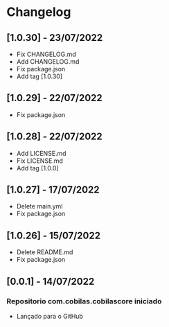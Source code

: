 # Changelog
## [1.0.30] - 23/07/2022
- Fix CHANGELOG.md
- Add CHANGELOG.md
- Fix package.json
- Add tag [1.0.30]
## [1.0.29] - 22/07/2022
- Fix package.json
## [1.0.28] - 22/07/2022
- Add LICENSE.md
- Fix LICENSE.md
- Add tag [1.0.0]
## [1.0.27] - 17/07/2022
- Delete main.yml
- Fix package.json
## [1.0.26] - 15/07/2022
- Delete README.md
- Fix package.json
## [0.0.1] - 14/07/2022
### Repositorio com.cobilas.cobilascore iniciado
- Lançado para o GitHub
